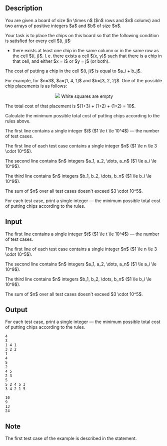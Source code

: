 ## Description

<div><p>You are given a board of size $n \times n$ ($n$ rows and $n$ colums) and two arrays of positive integers $a$ and $b$ of size $n$.</p><p>Your task is to place the chips on this board so that the following condition is satisfied for every cell $(i, j)$:</p><ul> <li> there exists at least one chip in the same column or in the same row as the cell $(i, j)$. I. e. there exists a cell $(x, y)$ such that there is a chip in that cell, and either $x = i$ or $y = j$ (or both). </li></ul><p>The cost of putting a chip in the cell $(i, j)$ is equal to $a_i + b_j$. </p><p>For example, for $n=3$, $a=[1, 4, 1]$ and $b=[3, 2, 2]$. One of the possible chip placements is as follows:</p><center> <img class="tex-graphics" src="file://edqGh73r.png" style="max-width: 100.0%;max-height: 100.0%;"> <span class="tex-font-size-small">White squares are empty</span> </center><p>The total cost of that placement is $(1+3) + (1+2) + (1+2) = 10$.</p><p>Calculate the minimum possible total cost of putting chips according to the rules above.</p></div><div class="input-specification"><p>The first line contains a single integer $t$ ($1 \le t \le 10^4$)&nbsp;— the number of test cases.</p><p>The first line of each test case contains a single integer $n$ ($1 \le n \le 3 \cdot 10^5$).</p><p>The second line contains $n$ integers $a_1, a_2, \dots, a_n$ ($1 \le a_i \le 10^9$).</p><p>The third line contains $n$ integers $b_1, b_2, \dots, b_n$ ($1 \le b_i \le 10^9$).</p><p>The sum of $n$ over all test cases doesn't exceed $3 \cdot 10^5$.</p></div><div class="output-specification"><p>For each test case, print a single integer&nbsp;— the minimum possible total cost of putting chips according to the rules.</p></div>

## Input

<p>The first line contains a single integer $t$ ($1 \le t \le 10^4$)&nbsp;— the number of test cases.</p><p>The first line of each test case contains a single integer $n$ ($1 \le n \le 3 \cdot 10^5$).</p><p>The second line contains $n$ integers $a_1, a_2, \dots, a_n$ ($1 \le a_i \le 10^9$).</p><p>The third line contains $n$ integers $b_1, b_2, \dots, b_n$ ($1 \le b_i \le 10^9$).</p><p>The sum of $n$ over all test cases doesn't exceed $3 \cdot 10^5$.</p>

## Output

<p>For each test case, print a single integer&nbsp;— the minimum possible total cost of putting chips according to the rules.</p>





```input1|2,3,4,8,9,10
4
3
1 4 1
3 2 2
1
4
5
2
4 5
2 3
5
5 2 4 5 3
3 4 2 1 5
```




```output1
10
9
13
24
```



## Note

<p>The first test case of the example is described in the statement.</p>
